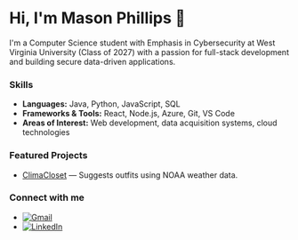 # Hi, I'm Mason Phillips 👋

I'm a Computer Science student with Emphasis in Cybersecurity at West Virginia University (Class of 2027) with a passion for full-stack development and building secure data-driven applications.

### Skills
- **Languages:** Java, Python, JavaScript, SQL
- **Frameworks & Tools:** React, Node.js, Azure, Git, VS Code
- **Areas of Interest:** Web development, data acquisition systems, cloud technologies

### Featured Projects
- [ClimaCloset](https://github.com/WVU-CS330-2024-08-Group02/ClimaCloset) — Suggests outfits using NOAA weather data.

### Connect with me
- [![Gmail](https://img.icons8.com/color/48/000000/gmail-new.png)](mailto:yourname@gmail.com)
- [![LinkedIn](https://img.shields.io/badge/LinkedIn-Profile-blue?logo=linkedin&logoColor=white)](https://www.linkedin.com/in/mp4dev)